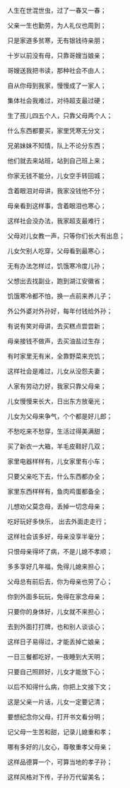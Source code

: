 人生在世混世虫，过了一春又一春；

父亲一生也勤劳，为人礼仪也周到；

只是家道多贫寒，无有银钱待亲朋；

十岁以前没有母，只靠哥嫂当娘亲；

哥嫂送我把书读，那种社会不由人；

自从你母到我家，慢慢成了一家人；

集体社会我难过，对待超支最过硬；

生了孩儿四五个人，只靠父母两个人；

什么东西都要买，家里凭寒无分文；

兄弟妹妹不知情，队上不论分东西；

他们就去来站班，站到自己班上来；

你家无钱不能分，儿女空手转回城；

含着眼泪对母讲，我家没钱他不分；

母亲看到这样事，含着眼泪也寒心；

这样社会没办法，我家超支最难行；

父母对儿女教一声，只等你们长大有出息；

儿女欠别人吃穿，父母看到最寒心；

无有办法怎样过，饥饿寒冷度儿孙；

父想出去找副业，跑到湖江安徽省；

饥饿寒冷都不怕，换一点前来养儿子；

外公外婆对外孙好，每年付钱给外孙；

有说有笑对母讲，去买糕点尝尝新；

母亲接钱不做声，去买油盐过生存；

有时家里无有米，全靠野菜来充饥；

这样社会是难过，儿女从没怨夫妻；

人家有劳动力好，我家只靠父母亲；

儿女慢慢来长大，日出东方放毫光；

儿女为父母来争气，个个都是好儿郎；

不愁吃来不愁穿，生活过得美满甜；

买了新衣一大箱，羊毛皮鞋好几双；

家里电器样样有，儿女家里有小车；

只要父亲吃下去，什么东西都办全；

家里东西样样有，鱼肉鸡蛋都备全；

儿想劝父莫念母，丢掉一切念母亲；

吃好玩好多快乐， 出去外面走走行；

这样社会该多好，母亲没享半毫分；

只恨母亲得坏了病，不是儿媳不孝顺；

多多享好几年福，免得儿媳来担心；

父母总有前后去，你为母亲也劳了心；

你到外面多玩玩，免得在家念母亲；

只要你的身体好，儿女就不来担心；

去到外面打打牌，也和别人谈谈心；

这样日子易得过，才能丢掉亡娘亲；

一日三餐都吃好，一夜睡到大天明；

只要自己照顾好，儿女才能放下心；

以后不知得什么病，你把上文接下文；

这是父亲一片话，儿女一定要记清；

要想纪念你父母，打开书文看分明；

记父母一生苦和甜，记录儿媳重和孝；

哪有多好的儿女心，尊敬重孝父母亲；

这样品德算一个，可算当地的孝子孙；

这样风格对下传，子孙万代留美名；
